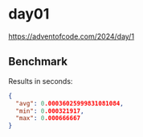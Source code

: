 # day01

https://adventofcode.com/2024/day/1

## Benchmark

Results in seconds:

```json
{
  "avg": 0.00036025999831081084,
  "min": 0.000321917,
  "max": 0.000666667
}
```

